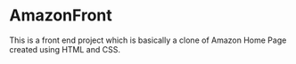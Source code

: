 # AmazonFront
This is a front end project which is basically a clone of Amazon Home Page created using HTML and CSS. 
